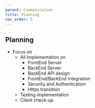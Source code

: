 ```yaml
---
parent: Communication
title: Planning
nav_order: 5
---
```


## Planning 
- Focus on 
    - All Implementation on 
        - FrontEnd Server 
        - BackEnd Server 
        - BackEnd API design 
        - FrontEnd/BackEnd Integration 
        - Security and Authentication 
        - Https transition 
    - Testing implementation 
    - Client check-up 
